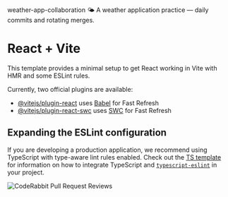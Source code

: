 
weather-app-collaboration
🌤️ A weather application practice — daily commits and rotating merges.


# React + Vite

This template provides a minimal setup to get React working in Vite with HMR and some ESLint rules.

Currently, two official plugins are available:

- [@vitejs/plugin-react](https://github.com/vitejs/vite-plugin-react/blob/main/packages/plugin-react) uses [Babel](https://babeljs.io/) for Fast Refresh
- [@vitejs/plugin-react-swc](https://github.com/vitejs/vite-plugin-react/blob/main/packages/plugin-react-swc) uses [SWC](https://swc.rs/) for Fast Refresh

## Expanding the ESLint configuration

If you are developing a production application, we recommend using TypeScript with type-aware lint rules enabled. Check out the [TS template](https://github.com/vitejs/vite/tree/main/packages/create-vite/template-react-ts) for information on how to integrate TypeScript and [`typescript-eslint`](https://typescript-eslint.io) in your project.


![CodeRabbit Pull Request Reviews](https://img.shields.io/coderabbit/prs/github/S-jaemin/weather-app?utm_source=oss&utm_medium=github&utm_campaign=S-jaemin%2Fweather-app&labelColor=171717&color=FF570A&link=https%3A%2F%2Fcoderabbit.ai&label=CodeRabbit+Reviews)